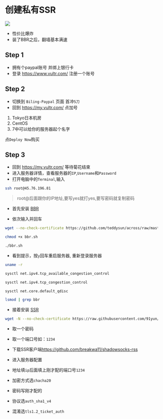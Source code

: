 # 创建私有SSR

![](https://o4j4l4n7h.qnssl.com/2017-08-01-103707.jpg)

- 性价比爆炸
- 装了BBR之后，翻墙基本满速

## Step 1

- 拥有个paypal账号 并绑上银行卡
- 登录 <https://www.vultr.com/> 注册一个账号

## Step 2

- 切换到 `Biling-Paypal` 页面 首冲`5刀`
- 回到 <https://my.vultr.com/> 点加号

1. Tokyo日本机房
2. CentOS
3. 7中可以给你的服务器起个名字

点`Deploy Now`购买

## Step 3

- 回到 <https://my.vultr.com/> 等待菊花结束
- 进入服务器详情，查看服务器的`IP`,`Username`和`Password`
- 打开电脑中的`Terminal`,输入

```bash
ssh root@45.76.196.81
```

>  root@后面跟你的IP地址,要写yes就打yes,要写密码就复制密码

- 首先安装 [BBR](https://www.91yun.org/archives/5174)

- 依次输入并回车

```bash
wget --no-check-certificate https://github.com/teddysun/across/raw/master/bbr.sh

chmod +x bbr.sh

./bbr.sh
```

- 看到提示，按`y`回车重启服务器, 重新登录服务器

```bash
uname -r

sysctl net.ipv4.tcp_available_congestion_control

sysctl net.ipv4.tcp_congestion_control

sysctl net.core.default_qdisc

lsmod | grep bbr
```


- 接着安装 [SSR](https://www.91yun.org/archives/2079)

```bash
wget -N --no-check-certificate https://raw.githubusercontent.com/91yun/shadowsocks_install/master/shadowsocksR.sh && bash shadowsocksR.sh
```

- 取一个密码
- 取一个端口号如：`1234`

- 下载SSR客户端<https://github.com/breakwa11/shadowsocks-rss>

- 进入服务器配置
- 地址填`ip`后面填上刚才配的端口号`1234`
- 加密方式选`chacha20`
- 密码写刚才配的
- 协议选`auth_sha1_v4`
- 混淆选`tls1.2_ticket_auth`
